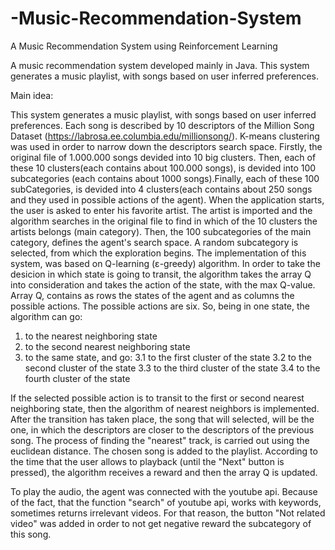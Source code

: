# -Music-Recommendation-System

A Music Recommendation System using Reinforcement Learning 

Α music recommendation system developed mainly in Java. This system generates a music playlist, with songs based on user inferred preferences.

Main idea:

This system generates a music playlist, with songs based on user inferred preferences. Each song is described by 10 descriptors of the Million Song Dataset (https://labrosa.ee.columbia.edu/millionsong/). K-means clustering was used in order to narrow down the descriptors search space. Firstly, the original file of 1.000.000 songs devided into 10 big clusters. Then, each of these 10 clusters(each contains about 100.000 songs), is devided into 100 subcategories (each contains about 1000 songs).Finally, each of these 100 subCategories, is devided into 4 clusters(each contains about 250 songs and they used in possible actions of the agent). When the application starts, the user is asked to enter his favorite artist. The artist is imported and the algorithm searches in the original file to find in which of the 10 clusters the artists belongs (main category). Then, the 100 subcategories of the main category, defines the agent's search space. A random subcategory is selected, from which the exploration begins. The implementation of this system, was based on Q-learning (ε-greedy) algorithm. In order to take the desicion in which state is going to transit, the algorithm takes the array Q into consideration and takes the action of the state, with the max Q-value. Array Q, contains as rows the states of the agent and as columns the possible actions. The possible actions are six. So, being in one state, the algorithm can go:
  1. to the nearest neighboring state
  2. to the second nearest neighboring state
  3. to the same state, and go:
      3.1 to the first cluster of the state
      3.2 to the second cluster of the state
      3.3 to the third cluster of the state
      3.4 to the fourth cluster of the state
      
  If the selected possible action is to transit to the first or second nearest neighboring state, then the algorithm of nearest neighbors is implemented. After the transition has taken place, the song that will selected, will be the one, in which the descriptors are closer to the descriptors of the previous song. The process of finding the "nearest" track, is carried out using the euclidean distance.
The chosen song is added to the playlist. According to the time that the user allows to playback (until the "Next" button is pressed), the algorithm receives a reward and then the array Q is updated.

To play the audio, the agent was connected with the youtube api. Because of the fact, that the function "search" of youtube api, works with keywords, sometimes returns irrelevant videos. For that reason, the button "Not related video" was added in order to not get negative reward the subcategory of this song. 
